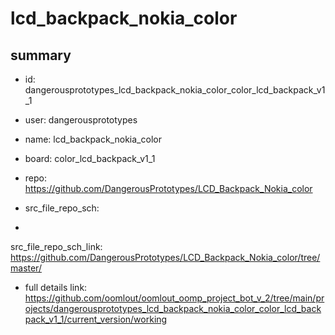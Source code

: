 # lcd_backpack_nokia_color
 
## summary 
* id: dangerousprototypes_lcd_backpack_nokia_color_color_lcd_backpack_v1_1
* user: dangerousprototypes
* name: lcd_backpack_nokia_color
* board: color_lcd_backpack_v1_1
* repo: https://github.com/DangerousPrototypes/LCD_Backpack_Nokia_color



* src_file_repo_sch: 
*
 src_file_repo_sch_link: https://github.com/DangerousPrototypes/LCD_Backpack_Nokia_color/tree/master/
* full details link: https://github.com/oomlout/oomlout_oomp_project_bot_v_2/tree/main/projects/dangerousprototypes_lcd_backpack_nokia_color_color_lcd_backpack_v1_1/current_version/working  






